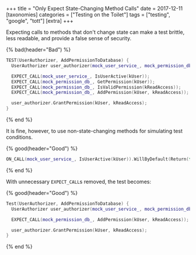 +++
title = "Only Expect State-Changing Method Calls"
date = 2017-12-11
[taxonomies]
categories = ["Testing on the Toilet"]
tags = ["testing", "google", "tott"]
[extra]
+++

Expecting calls to methods that don't change state can make a test brittle, less readable, and
provide a false sense of security.

{% bad(header="Bad") %}
```cpp
TEST(UserAuthorizer, AddPermissionToDatabase) {
  UserAuthorizer user_authorizer(mock_user_service_, mock_permission_db_);

  EXPECT_CALL(mock_user_service_, IsUserActive(kUser));
  EXPECT_CALL(mock_permission_db_, GetPermission(kUser));
  EXPECT_CALL(mock_permission_db_, IsValidPermission(kReadAccess));
  EXPECT_CALL(mock_permission_db_, AddPermission(kUser, kReadAccess));

  user_authorizer.GrantPermission(kUser, kReadAccess);
}
```
{% end %}

It is fine, however, to use non-state-changing methods for simulating test conditions.

{% good(header="Good") %}
```cpp
ON_CALL(mock_user_service_, IsUserActive(kUser)).WillByDefault(Return(false));
```
{% end %}

With unnecessary `EXPECT_CALL`s removed, the test becomes:

{% good(header="Good") %}
```cpp
Test(UserAuthorizer, AddPermissionToDatabase) {
  UserAuthorizer user_authorizer(mock_user_service_, mock_permission_db_);

  EXPECT_CALL(mock_permission_db_, AddPermission(kUser, kReadAccess));

  user_authorizer.GrantPermission(kUser, kReadAccess);
}
```
{% end %}
